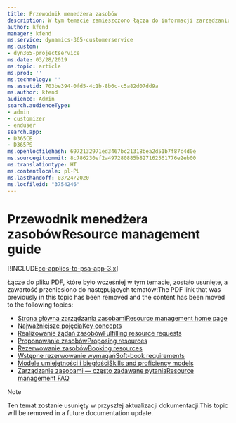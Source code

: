 ```yaml
---
title: Przewodnik menedżera zasobów
description: W tym temacie zamieszczono łącza do informacji zarządzaniu zasobami w programie Project Service Automation
author: kfend
manager: kfend
ms.service: dynamics-365-customerservice
ms.custom:
- dyn365-projectservice
ms.date: 03/28/2019
ms.topic: article
ms.prod: ''
ms.technology: ''
ms.assetid: 703be394-0fd5-4c1b-8b6c-c5a82d07dd9a
ms.author: kfend
audience: Admin
search.audienceType:
- admin
- customizer
- enduser
search.app:
- D365CE
- D365PS
ms.openlocfilehash: 6972132971ed3467bc21318bea2d51b7f87c4d0e
ms.sourcegitcommit: 8c786230ef2a497280885b827162561776e2eb00
ms.translationtype: HT
ms.contentlocale: pl-PL
ms.lasthandoff: 03/24/2020
ms.locfileid: "3754246"
---
```

# <a name="resource-management-guide"></a><span data-ttu-id="19ad6-103">Przewodnik menedżera zasobów</span><span class="sxs-lookup"><span data-stu-id="19ad6-103">Resource management guide</span></span>

[!INCLUDE[cc-applies-to-psa-app-3.x](../../includes/cc-applies-to-psa-app-3x.md)]

<span data-ttu-id="19ad6-104">Łącze do pliku PDF, które było wcześniej w tym temacie, zostało usunięte, a zawartość przeniesiono do następujących tematów:</span><span class="sxs-lookup"><span data-stu-id="19ad6-104">The PDF link that was previously in this topic has been removed and the content has been moved to the following topics:</span></span>

- [<span data-ttu-id="19ad6-105">Strona główna zarządzania zasobami</span><span class="sxs-lookup"><span data-stu-id="19ad6-105">Resource management home page</span></span>](../resource-management-home-page.md)
- [<span data-ttu-id="19ad6-106">Najważniejsze pojęcia</span><span class="sxs-lookup"><span data-stu-id="19ad6-106">Key concepts</span></span>](../reports-key-concepts.md)
- [<span data-ttu-id="19ad6-107">Realizowanie żądań zasobów</span><span class="sxs-lookup"><span data-stu-id="19ad6-107">Fulfilling resource requests</span></span>](../resource-management-fulfill-requests.md)
- [<span data-ttu-id="19ad6-108">Proponowanie zasobów</span><span class="sxs-lookup"><span data-stu-id="19ad6-108">Proposing resources</span></span>](../resource-management-propose-resources.md)
- [<span data-ttu-id="19ad6-109">Rezerwowanie zasobów</span><span class="sxs-lookup"><span data-stu-id="19ad6-109">Booking resources</span></span>](../resource-management-book-resources-scheduleboard.md)
- [<span data-ttu-id="19ad6-110">Wstępne rezerwowanie wymagań</span><span class="sxs-lookup"><span data-stu-id="19ad6-110">Soft-book requirements</span></span>](../resource-management-softbook-requirements.md)
- [<span data-ttu-id="19ad6-111">Modele umiejętności i biegłości</span><span class="sxs-lookup"><span data-stu-id="19ad6-111">Skills and proficiency models</span></span>](../resource-management-skills-proficiency.md)
- [<span data-ttu-id="19ad6-112">Zarządzanie zasobami — często zadawane pytania</span><span class="sxs-lookup"><span data-stu-id="19ad6-112">Resource management FAQ</span></span>](../resource-management-faq.md)

> [!NOTE]
> <span data-ttu-id="19ad6-113">Ten temat zostanie usunięty w przyszłej aktualizacji dokumentacji.</span><span class="sxs-lookup"><span data-stu-id="19ad6-113">This topic will be removed in a future documentation update.</span></span> 
